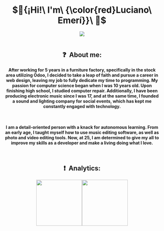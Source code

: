 <div align="center">

# $🔻{¡Hi!\ I'm\ {\color{red}Luciano\ Emerí}}\ 🔻$

<img src="https://i1.sndcdn.com/visuals-000197783434-2xJppG-t2480x520.jpg">
</div>
<br>
<h2 align="center"> ❓ &nbsp;About me:</h2>

<h4 align="center">
After working for 5 years in a furniture factory, specifically in the stock area utilizing Odoo, I decided to take a leap of faith and pursue a career in web design, leaving my job to fully dedicate my time to programming. My passion for computer science began when I was 10 years old. Upon finishing high school, I studied computer repair. Additionally, I have been producing electronic music since I was 17, and at the same time, I founded a sound and lighting company for social events, which has kept me constantly engaged with technology.
</p>
<br>
<h4 align="center">
I am a detail-oriented person with a knack for autonomous learning. From an early age, I taught myself how to use music editing software, as well as photo and video editing tools. Now, at 25, I am determined to give my all to improve my skills as a developer and make a living doing what I love.
</p>
<br>

<h2 align="center"> ❗ &nbsp;Analytics:</h2>

<div align="center">
<p align="center">
<a href="https://github.com/LucianoEmeri">
<img height="150em" src="https://github-readme-stats.vercel.app/api?username=LucianoEmeri&show_icons=true&theme=shadow_red&text_color=fff&bg_color=000"/><img height="150em" src="https://github-readme-stats.vercel.app/api/pin?username=LucianoEmeri&repo=LucianoEmeri&show_icons=true&theme=shadow_red&text_color=fff&bg_color=000"/>
</a>
</p>
